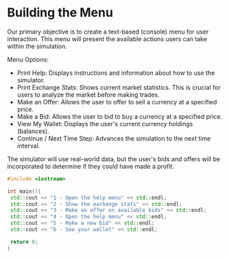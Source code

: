 # Building the Menu

Our primary objective is to create a text-based (console) menu for user interaction. This menu will present the available actions users can take within the simulation.

Menu Options:

- Print Help: Displays instructions and information about how to use the simulator.
- Print Exchange Stats: Shows current market statistics. This is crucial for users to analyze the market before making trades.
- Make an Offer: Allows the user to offer to sell a currency at a specified price.
- Make a Bid: Allows the user to bid to buy a currency at a specified price.
- View My Wallet: Displays the user's current currency holdings (balances).
- Continue / Next Time Step: Advances the simulation to the next time interval. 

The simulator will use real-world data, but the user's bids and offers will be incorporated to determine if they could have made a profit.

```C++
#include <iostream>

int main(){
 std::cout << "1 - Open the help menu" << std::endl;
 std::cout << "2 - Show the exchange stats" << std::endl;
 std::cout << "3 - Make an offer on available bids" << std::endl;
 std::cout << "4 - Open the help menu" << std::endl;
 std::cout << "5 - Make a new bid" << std::endl;
 std::cout << "6 - See your wallet" << std::endl;

 return 0;
}
```